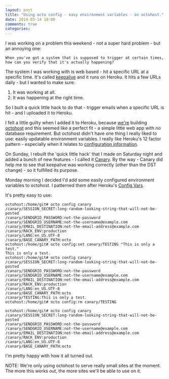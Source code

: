 ```yaml
---
layout: post
title: "Using octo config - easy environment variables - on octohost."
date: 2014-03-14 10:00
comments: true
categories:
---
```


I was working on a problem this weekend - not a super hard problem - but an annoying one:

```
When you've got a system that is supposed to trigger at certain times, how can you verify that it's actually happening?
```

The system I was working with is web based - hit a specific URL at a specific time. It's called [keepalive](https://github.com/darron/keepalive) and it runs on Heroku. It hits a few URLs daily - but I wanted to make sure:

1. It was working at all.
2. It was happening at the right time.

So I built a quick little hack to do that - trigger emails when a specific URL is hit - and I uploaded it to Heroku.

I felt a little guilty when I added it to Heroku, because [we're](http://www.nonfiction.ca) building [octohost](http://www.octohost.io/) and this seemed like a perfect fit - a simple little web app with no database requirement. But octohost didn't have one thing I really liked to use: easily updatable environment variables. I really like Heroku's 12 factor pattern - especially when it relates to [configuration information](http://12factor.net/config).

On Sunday, I rebuilt the 'quick little hack' that I made on Saturday night and added a bunch of new features - I called it [Canary](https://github.com/darron/canary). By the way - Canary did help me to see that keepalive was working correctly \(other than the DST change\) - so it fulfilled its purpose.

Monday morning I decided I'd add some easily configured environment variables to octohost. I patterned them after Heroku's [Config Vars](https://devcenter.heroku.com/articles/config-vars).

It's pretty easy to use:

```
octohost:/home/git# octo config canary
/canary/SESSION_SECRET:long-random-looking-string-that-will-not-be-posted
/canary/SENDGRID_PASSWORD:not-the-password
/canary/SENDGRID_USERNAME:not-the-username@example.com
/canary/EMAIL_DESTINATION:not-the-email-address@example.com
/canary/RACK_ENV:production
/canary/LANG:en_US.UTF-8
/canary/BASE_CANARY_PATH:octo
octohost:/home/git# octo config:set canary/TESTING "This is only a test."
This is only a test.
octohost:/home/git# octo config canary
/canary/SESSION_SECRET:long-random-looking-string-that-will-not-be-posted
/canary/SENDGRID_PASSWORD:not-the-password
/canary/SENDGRID_USERNAME:not-the-username@example.com
/canary/EMAIL_DESTINATION:not-the-email-address@example.com
/canary/RACK_ENV:production
/canary/LANG:en_US.UTF-8
/canary/BASE_CANARY_PATH:octo
/canary/TESTING:This is only a test.
octohost:/home/git# octo config:rm canary/TESTING

octohost:/home/git# octo config canary
/canary/SESSION_SECRET:long-random-looking-string-that-will-not-be-posted
/canary/SENDGRID_PASSWORD:not-the-password
/canary/SENDGRID_USERNAME:not-the-username@example.com
/canary/EMAIL_DESTINATION:not-the-email-address@example.com
/canary/RACK_ENV:production
/canary/LANG:en_US.UTF-8
/canary/BASE_CANARY_PATH:octo
```


I'm pretty happy with how it all turned out.

NOTE: We're only using octohost to serve really small sites at the moment. The more this works out, the more sites we'll be able to use on it.
